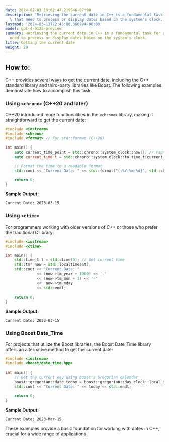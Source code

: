 ```yaml
---
date: 2024-02-03 19:02:47.219646-07:00
description: "Retrieving the current date in C++ is a fundamental task for programs\
  \ that need to process or display dates based on the system's clock. It's essential\u2026"
lastmod: '2024-03-13T22:45:00.366994-06:00'
model: gpt-4-0125-preview
summary: Retrieving the current date in C++ is a fundamental task for programs that
  need to process or display dates based on the system's clock.
title: Getting the current date
weight: 29
---
```


## How to:
C++ provides several ways to get the current date, including the C++ standard library and third-party libraries like Boost. The following examples demonstrate how to accomplish this task.

### Using `<chrono>` (C++20 and later)
C++20 introduced more functionalities in the `<chrono>` library, making it straightforward to get the current date:
```cpp
#include <iostream>
#include <chrono>
#include <format> // For std::format (C++20)

int main() {
    auto current_time_point = std::chrono::system_clock::now(); // Capture the current time
    auto current_time_t = std::chrono::system_clock::to_time_t(current_time_point); // Convert to time_t

    // Format the time to a readable format
    std::cout << "Current Date: " << std::format("{:%Y-%m-%d}", std::chrono::system_clock::to_time_t(current_time_point)) << std::endl;

    return 0;
}
```
**Sample Output:**
```plaintext
Current Date: 2023-03-15
```

### Using `<ctime>`
For programmers working with older versions of C++ or those who prefer the traditional C library:
```cpp
#include <iostream>
#include <ctime>

int main() {
    std::time_t t = std::time(0); // Get current time
    std::tm* now = std::localtime(&t);
    std::cout << "Current Date: " 
              << (now->tm_year + 1900) << '-' 
              << (now->tm_mon + 1) << '-'
              <<  now->tm_mday
              << std::endl;

    return 0;
}
```
**Sample Output:**
```plaintext
Current Date: 2023-03-15
```

### Using Boost Date_Time
For projects that utilize the Boost libraries, the Boost Date_Time library offers an alternative method to get the current date:
```cpp
#include <iostream>
#include <boost/date_time.hpp>

int main() {
    // Get the current day using Boost's Gregorian calendar
    boost::gregorian::date today = boost::gregorian::day_clock::local_day();
    std::cout << "Current Date: " << today << std::endl;

    return 0;
}
```
**Sample Output:**
```plaintext
Current Date: 2023-Mar-15
```
These examples provide a basic foundation for working with dates in C++, crucial for a wide range of applications.

